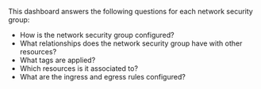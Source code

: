 This dashboard answers the following questions for each network security group:

- How is the network security group configured?
- What relationships does the network security group have with other resources?
- What tags are applied?
- Which resources is it associated to?
- What are the ingress and egress rules configured?
